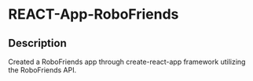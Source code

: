 # REACT-App-RoboFriends

## Description
  Created a RoboFriends app through create-react-app framework utilizing the RoboFriends API.
